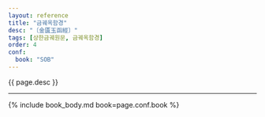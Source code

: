 ```yaml
---
layout: reference
title: "금궤옥함경"
desc: "〔金匱玉函經〕"
tags: [상한금궤원문, 금궤옥함경]
order: 4
conf:
  book: "SOB"
---
```


{{ page.desc }}

***

{% include book_body.md book=page.conf.book %}
